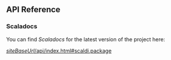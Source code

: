 ## API Reference

### Scaladocs

You can find *Scaladocs* for the latest version of the project here:

[$siteBaseUrl$/api/index.html#scaldi.package]($siteBaseUrl$/api/index.html#scaldi.package)